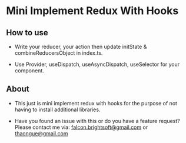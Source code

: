 # Mini Implement Redux With Hooks

## How to use

* Write your reducer, your action then update initState & combineReducersObject in index.ts.

* Use Provider, useDispatch, useAsyncDispatch, useSelector for your component.

## About

* This just is mini implement redux with hooks for the purpose of not having to install additional libraries.

* Have you found an issue with this or do you have a feature request? Please contact me via: falcon.brightsoft@gmail.com or thaongue@gmail.com
 